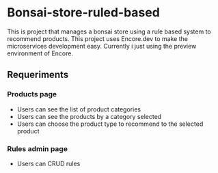 # Bonsai-store-ruled-based
This is project that manages a bonsai store using a rule based system to recommend products.
This project uses Encore.dev to make the microservices development easy.
Currently i just using the preview environment of Encore.

## Requeriments
### Products page
- Users can see the list of product categories
- Users can see the products by a category selected
- Users can choose the product type to recommend to the selected product

### Rules admin page
- Users can CRUD rules